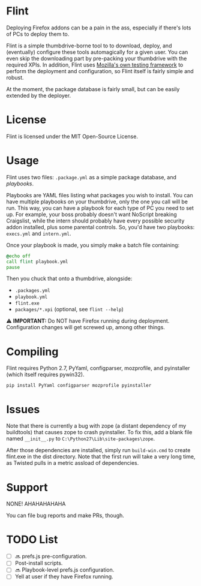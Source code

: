 # Flint

Deploying Firefox addons can be a pain in the ass, especially if there's lots of PCs to deploy them to.

Flint is a simple thumbdrive-borne tool to to download, deploy, and (eventually) configure these tools automagically for a given user. You can even skip the downloading part by pre-packing your thumbdrive with the required XPIs.  In addition, Flint uses [Mozilla's own testing framework](http://mozbase.readthedocs.org/en/latest/mozprofile.html) to perform the deployment and configuration, so Flint itself is fairly simple and robust.

At the moment, the package database is fairly small, but can be easily extended by the deployer.

# License

Flint is licensed under the MIT Open-Source License.

# Usage

Flint uses two files: `.package.yml` as a simple package database, and *playbooks*.

Playbooks are YAML files listing what packages you wish to install.  You can have multiple playbooks on your thumbdrive, only the one you call will be run.  This way, you can have a playbook for each type of PC you need to set up.  For example, your boss probably doesn't want NoScript breaking Craigslist, while the intern should probably have every possible security addon installed, plus some parental controls. So, you'd have two playbooks: `execs.yml` and `intern.yml`.

Once your playbook is made, you simply make a batch file containing:

```bat
@echo off
call flint playbook.yml
pause
```

Then you chuck that onto a thumbdrive, alongside:
 * `.packages.yml`
 * `playbook.yml`
 * `flint.exe`
 * `packages/*.xpi` (optional, see `flint --help`)

:warning:  **IMPORTANT:** Do NOT have Firefox running during deployment.  Configuration changes will get screwed up, among other things.

# Compiling

Flint requires Python 2.7, PyYaml, configparser, mozprofile, and pyinstaller (which itself requires pywin32).

```
pip install PyYaml configparser mozprofile pyinstaller
```

# Issues
Note that there is currently a bug with zope (a distant dependency of my buildtools) that causes zope to crash pyinstaller.  To fix this, add a blank file named `__init__.py` to `C:\Python27\Lib\site-packages\zope`.

After those dependencies are installed, simply run ```build-win.cmd``` to create flint.exe in the dist directory. Note that the first run will take a very long time, as Twisted pulls in a metric assload of dependencies.

# Support

NONE! AHAHAHAHAHA

You can file bug reports and make PRs, though.

# TODO List

 * [ ] :soon: prefs.js pre-configuration.
 * [ ] Post-install scripts.
 * [ ] :soon: Playbook-level prefs.js configuration.
 * [ ] Yell at user if they have Firefox running.
